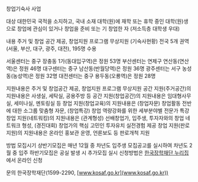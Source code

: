 창업기숙사 사업

대상
 대한민국 국적을 소지하고, 국내 소재 대학(원)에 재학 또는 휴학 중인 대학(원)생으로 창업에 관심이 있거나 창업을 준비 또는 기 창업한 자 (저소득층 대학생 우대)

내용
 주거 및 창업 공간 제공, 창업지원 프로그램 무상지원 (기숙사현황) 전국 5개 권역(서울, 부산, 대구, 광주, 대전), 195명 수용

  서울센터는 중구 장충동 1가(동대입구역)은 정원 53명
  부산센터는 연제구 연산동(연산역)은 정원 46명
  대구센터는 중구 남산동(반월당역)은 정원 36명
  광주센터는 서구 농성동(농성역)은 정원 32명
  대전센터는 중구 용두동(오룡역)은 정원 28명

 지원내용은 주거 및 창업공간 제공, 창업지원 프로그램 무상지원
 공간 지원(주거공간)의 지원내용은 사생실, 세탁실, 공용주방 등
 공간 지원(창업공간)의 지원내용은 임대형사무실, 세미나실, 멘토링실 등
 창업 지원(창업교육)의 지원내용은 (창업자문) 창업활동 전반에 대한 소그룹 맞춤형 자문, (창업특강) 창업 역량강화를 위한 세부분야별 전문가 특강
 창업 지원(네트워킹)의 지원내용은 (관계형성) 선배창업가, 입주생, 투자자와의 창업 네트워크 형성, (경진대회) 창업가의 핵심 고민인 투자유치 실전경험 제공
 창업 지원(판로지원)의 지원내용은 온라인 홍보관 운영, 언론보도 등 판로개척 지원

방법
 모집시기
   상반기모집은 매년 12월 중 차년도 입주생 모집공고를 실시하여 차년도 2월 중 입주
   하반기모집은 공실 발생 시 추가모집 실시
 신청방법은 [한국장학재단 누리집](www.kosaf.go.kr)에서 온라인 신청

문의
  한국장학재단(1599-2290, [www.kosaf.go.kr](www.kosaf.go.kr))
